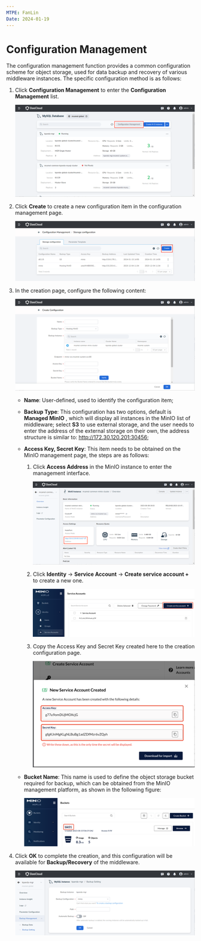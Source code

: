 ```yaml
---
MTPE: FanLin
Date: 2024-01-19
---
```


# Configuration Management

The configuration management function provides a common configuration scheme for object storage, used for data backup and recovery of various middleware instances. The specific configuration method is as follows:

1. Click __Configuration Management__ to enter the __Configuration Management__ list.

    ![Configuration Management](images/cfg01.png)

2. Click __Create__ to create a new configuration item in the configuration management page.

    ![Create Configuration](images/cfg02.png)

3. In the creation page, configure the following content:

    ![Basic Info](images/cfg03.png)

    - **Name**: User-defined, used to identify the configuration item;

    - **Backup Type**: This configuration has two options, default is __Managed MinIO__ , which will display all instances in the MinIO list of middleware; select __S3__ to use external storage, and the user needs to enter the address of the external storage on their own, the address structure is similar to: http://172.30.120.201:30456;

    - **Access Key, Secret Key**: This item needs to be obtained on the MinIO management page, the steps are as follows:

        1. Click __Access Address__ in the MinIO instance to enter the management interface.

            ![Access Address](images/cfg04.png)

        2. Click __Identity__ -> __Service Account__ -> __Create service account +__ to create a new one.

            ![Service Account](images/cfg05.png)

        3. Copy the Access Key and Secret Key created here to the creation configuration page.

            ![Access/Secret Key](images/cfg06.png)

    - **Bucket Name**: This name is used to define the object storage bucket required for backup, which can be obtained from the MinIO management platform, as shown in the following figure:

        ![Bucket Name](images/cfg07.png)

4. Click __OK__ to complete the creation, and this configuration will be available for __Backup/Recovery__ of the middleware.

    ![Backup/Recovery](images/cfg08.png)
